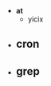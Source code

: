 - **at**
	- yicix
- **cron**
	- 
- **grep**
	- 
<!--stackedit_data:
eyJoaXN0b3J5IjpbNjQ4NzU3NDUsNDkxMjM0MTEzLDE3MzM3Nz
U1MDhdfQ==
-->